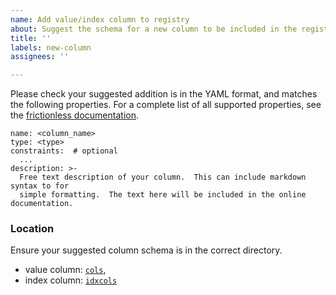 ```yaml
---
name: Add value/index column to registry
about: Suggest the schema for a new column to be included in the registry
title: ''
labels: new-column
assignees: ''

---
```


Please check your suggested addition is in the YAML format, and
matches the following properties.  For a complete list of all
supported properties, see the [frictionless
documentation](https://specs.frictionlessdata.io/table-schema/).

```
name: <column_name>
type: <type>
constraints:  # optional
  ...
description: >-
  Free text description of your column.  This can include markdown syntax to for
  simple formatting.  The text here will be included in the online documentation.
```

### Location

Ensure your suggested column schema is in the correct directory.
- value column: [`cols`](https://github.com/sentinel-energy/friendly_data_registry/tree/master/friendly_data_registry/cols), 
- index column: [`idxcols`](https://github.com/sentinel-energy/friendly_data_registry/tree/master/friendly_data_registry/idxcols)
